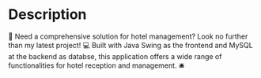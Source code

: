 # Description
🏨 Need a comprehensive solution for hotel management? Look no further than my latest project! 💻 Built with Java Swing as the frontend and MySQL at the backend as databse, this application offers a wide range of functionalities for hotel reception and management. 🛎️
